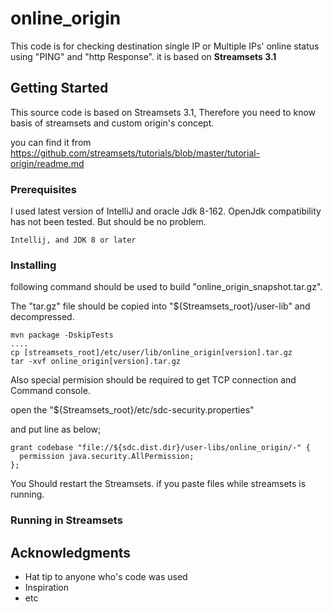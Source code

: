 # online_origin

This code is for checking destination single IP or Multiple IPs' online status using "PING" and "http Response". it is based on **Streamsets 3.1**



## Getting Started

This source code is based on Streamsets 3.1, Therefore you need to know basis of streamsets and custom origin's concept.

you can find it from https://github.com/streamsets/tutorials/blob/master/tutorial-origin/readme.md



### Prerequisites

I used latest version of IntelliJ and oracle Jdk 8-162. OpenJdk compatibility has not been tested. But should be no problem.

```
Intellij, and JDK 8 or later
```

### Installing

following command should be used to build "online_origin_snapshot.tar.gz".

The "tar.gz" file should be copied into "${Streamsets_root}/user-lib" and decompressed.

```
mvn package -DskipTests 
....
cp [streamsets_root]/etc/user/lib/online_origin[version].tar.gz
tar -xvf online_origin[version].tar.gz
```



Also special permision should be required to get TCP connection and Command console.

open the  "${Streamsets_root}/etc/sdc-security.properties" 

and put line as below;

```
grant codebase "file://${sdc.dist.dir}/user-libs/online_origin/-" {
  permission java.security.AllPermission;
};
```

You Should restart the Streamsets. if you paste files while streamsets is running.

### Running in Streamsets





## Acknowledgments

- Hat tip to anyone who's code was used
- Inspiration
- etc